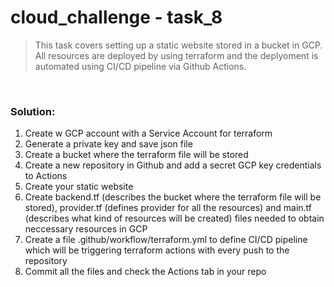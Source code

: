 # cloud_challenge - task_8

> This task covers setting up a static website stored in a bucket in GCP. All resources are deployed by using terraform and the deplyoment is automated using CI/CD pipeline via Github Actions.

<br>


### Solution:

1. Create w GCP account with a Service Account for terraform<br>
2. Generate a private key and save json file<br>
3. Create a bucket where the terraform file will be stored<br>
4. Create a new repository in Github and add a secret GCP key credentials to Actions<br>
5. Create your static website<br>
6. Create backend.tf (describes the bucket where the terraform file will be stored), provider.tf (defines provider for all the resources) and main.tf (describes what kind of resources will be created) files needed to obtain neccessary resources in GCP<br>
7. Create a file .github/workflow/terraform.yml to define CI/CD pipeline which will be triggering terraform actions with every push to the repository<br>
8. Commit all the files and check the Actions tab in your repo<br>